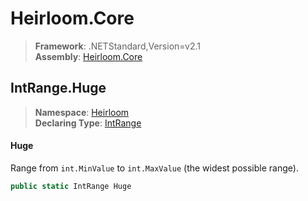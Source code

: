 # Heirloom.Core

> **Framework**: .NETStandard,Version=v2.1  
> **Assembly**: [Heirloom.Core][0]  

## IntRange.Huge

> **Namespace**: [Heirloom][0]  
> **Declaring Type**: [IntRange][1]  

#### Huge

Range from `int.MinValue` to `int.MaxValue` (the widest possible range).

```cs
public static IntRange Huge
```

[0]: ../../../Heirloom.Core.md
[1]: ../IntRange.md

